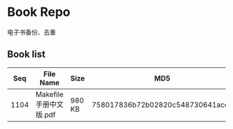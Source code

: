 Book Repo
=========

电子书备份、去重

Book list
---------

| Seq | File Name | Size | MD5 |
| --- | --------- | ---- | --- |
| 1104 | Makefile手册中文版.pdf | 980 KB | 758017836b72b02820c548730641acc3 | 
